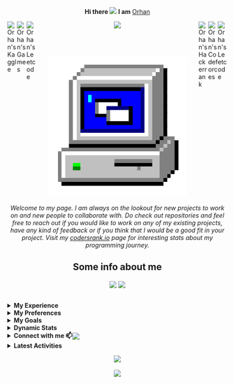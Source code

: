 <p align="center">
 <strong>Hi there </strong><img src="https://raw.githubusercontent.com/iampavangandhi/iampavangandhi/master/gifs/Hi.gif" height="30px"> <strong>I am</strong>  <a href="https://orhanar.github.io">Orhan</a>
</p> 

<a href="https://www.kaggle.com/orhanar"><img align="left" alt="Orhan's Kaggle" width="22px" src="https://cdn.jsdelivr.net/npm/simple-icons@3.1.0/icons/kaggle.svg"/></a>
<a href="https://orhana.itch.io"><img align="left" alt="Orhan's Games" width="22px" src="https://cdn.jsdelivr.net/npm/simple-icons@3.4.1/icons/unity.svg"/></a>
</a>
<a href="https://medium.com/@orhanarifoglu"><img align="left" alt="Orhan's Leetcode" width="22px" src="https://cdn.jsdelivr.net/npm/simple-icons@v3/icons/medium.svg"/></a>
<a href="https://leetcode.com/orhana/"><img align="right" alt="Orhan's Leetcode" width="22px" src="https://cdn.jsdelivr.net/npm/simple-icons@v3/icons/leetcode.svg" /></a>
<a href="https://codeforces.com/profile/orhana"><img align="right" alt="Orhan's Codeforces" width="22px" src="https://cdn.jsdelivr.net/npm/simple-icons@3.4.1/icons/codeforces.svg"/></a>
<a href="https://www.hackerrank.com/orhanarifoglu"><img align="right" alt="Orhan's Hackerrank" width="22px" src="https://cdn.jsdelivr.net/npm/simple-icons@3.1.0/icons/hackerrank.svg"/></a>
<p align="center">
<a href="https://www.linkedin.com/in/orhan-arifoglu-a3b6891aa/"><img src="https://cdn.jsdelivr.net/npm/simple-icons@3.1.0/icons/linkedin.svg" width="22px"/></a>
</p>

</br>
</br>

<div>
<p align="center">
	 <img src="https://github.com/orhanar/orhanar/blob/master/Assets/PC.gif" alt="animated"/>
</p>
</div>

<div>
<p align="center">
<em>Welcome to my page. I am always on the lookout for new projects to work on and new people to collaborate with. Do check out repositories and feel free to reach out if you would like to work on any of my existing projects, have any kind of feedback or if you think that I would be a good fit in your project. Visit my <a href="https://profile.codersrank.io/user/orhanar/">codersrank.io</a> page for interesting stats about my programming journey.</em>
</p>
</div>




<div>
<p align="center">
	<h2 align="center">Some info about me </h2>
</p>
<p align="center">
	<img align="center" src="https://img.shields.io/badge/TDD-Advocate-_.svg"> <img align="center" src="https://img.shields.io/badge/Clean%20Code-Evangelist-_.svg">
</p
</div>
 
</br>

<details>
	<summary>
 		<b>My Experience</b>
	</summary>

<h2>I mainly have experience with below languages</h2>

<code><img height="30" src="https://raw.githubusercontent.com/github/explore/80688e429a7d4ef2fca1e82350fe8e3517d3494d/topics/javascript/javascript.png"></code>
[![C++](https://img.shields.io/badge/c++%20-%2300599C.svg?&style=for-the-badge&logo=c%2B%2B&ogoColor=white&link=https://github.com/orhanar?tab=repositories&q=&type=&language=c++)](https://github.com/orhanar?tab=repositories&q=&type=&language=c++) 
[![Python](https://img.shields.io/badge/python%20-%2314354C.svg?&style=for-the-badge&logo=python&logoColor=white&link=https://github.com/orhanar?tab=repositories&q=&type=&language=python)](https://github.com/orhanar?tab=repositories&q=&type=&language=python)
<code><img height="30" src="https://img.shields.io/badge/-Java 8-06305b?style=flat&logo=java&logoColor=white"></code>
<code><img height="30" src="https://github.com/orhanar/orhanar/blob/master/dev/languages/csharp_dotnet.svg"></code>
[![C](https://img.shields.io/badge/c%20-%2300599C.svg?&style=for-the-badge&logo=c&logoColor=white&link=https://github.com/orhanar?tab=repositories&q=&type=&language=c)](https://github.com/orhanar?tab=repositories&q=&type=&language=c) 

<h2>In web development I have experience with below tools</h2>

<code><img height="30" src="https://github.com/orhanar/orhanar/blob/master/dev/frameworks/reactnative.svg"></code>
<code><img height="30" src="https://github.com/orhanar/orhanar/blob/master/dev/new/bootstrap.svg"></code>
<code><img height="30" src="https://github.com/orhanar/orhanar/blob/master/dev/new/jquery.svg"></code>
<code><img height="30" src="https://github.com/orhanar/orhanar/blob/master/dev/new/flutter.svg"></code>
<code><img height="30" src="https://img.shields.io/badge/-django-black?style=flat&logo=django"></code>
<code><img height="30" src="https://raw.githubusercontent.com/github/explore/80688e429a7d4ef2fca1e82350fe8e3517d3494d/topics/html/html.png" alt="html"></code>
<code><img height="30" src="https://raw.githubusercontent.com/github/explore/80688e429a7d4ef2fca1e82350fe8e3517d3494d/topics/css/css.png" alt="css"></code>
<code><img height="30" src="https://raw.githubusercontent.com/github/explore/80688e429a7d4ef2fca1e82350fe8e3517d3494d/topics/mysql/mysql.png"></code>
<code><img height="30" src="https://img.shields.io/badge/-React-black?style=flat&logo=react&link=https://github.com/hritik5102"></code>
<code><img height="30" src="https://github.com/orhanar/orhanar/blob/master/dev/new/nodejs_larger.svg"></code>
<code><img height="30" src="https://img.shields.io/badge/flask%20-%23000.svg?&style=for-the-badge&logo=flask&logoColor=white"/></code>
<code><img height="30" src="https://raw.githubusercontent.com/github/explore/80688e429a7d4ef2fca1e82350fe8e3517d3494d/topics/firebase/firebase.png"></code>
<code><img height="30" src="https://raw.githubusercontent.com/github/explore/80688e429a7d4ef2fca1e82350fe8e3517d3494d/topics/sql/sql.png" alt="sql"></code>
<code><img height="30" src="https://img.shields.io/badge/-MySQL-black?style=flat"></code>
<code><img height="30" src="https://raw.githubusercontent.com/github/explore/80688e429a7d4ef2fca1e82350fe8e3517d3494d/topics/postgresql/postgresql.png"></code>

<h2>Generally some technologies I have had experience within the past</h2>

<code><img height="30" src="https://img.shields.io/badge/markdown-%23000000.svg?&style=for-the-badge&logo=markdown&logoColor=white"/></code>
<code><img height="30" src="https://img.shields.io/badge/git%20-%23F05033.svg?&style=for-the-badge&logo=git&logoColor=white"/></code>
<code><img height="30" src="https://github.com/orhanar/orhanar/blob/master/dev/new/vmware.svg"></code>
<code><img height="30" src="https://raw.githubusercontent.com/github/explore/80688e429a7d4ef2fca1e82350fe8e3517d3494d/topics/terminal/terminal.png"></code>
<code><img height="30" src="https://www.vectorlogo.zone/logos/linux/linux-ar21.svg"></code>
![Jira](https://img.shields.io/badge/-Jira-000000?style=flat&logo=jira-software&logoColor=white&logoColor=0052CC)

<h2>Hosting services I used before</h2>

<code><img height="30" src="https://img.shields.io/badge/AWS%20-%23FF9900.svg?&style=for-the-badge&logo=amazon-aws&logoColor=white"></code>
<code><img height="30" src="https://img.shields.io/badge/heroku%20-%23430098.svg?&style=for-the-badge&logo=heroku&logoColor=white"></code>
<code><img height="30" src="https://github.com/orhanar/orhanar/blob/master/dev/new/digitalocean.svg"></code>
<code><img height="30" src="https://github.com/orhanar/orhanar/blob/master/dev/new/azure.svg"></code>
<code><img height="30" src="https://github.com/orhanar/orhanar/blob/master/dev/new/google_cloud_platform.svg"></code>

<h2>CI/CD Tools I used before</h2>

<code><img height="30" src="https://raw.githubusercontent.com/github/explore/80688e429a7d4ef2fca1e82350fe8e3517d3494d/topics/docker/docker.png"></code>
<code><img height="30" src="https://github.com/orhanar/orhanar/blob/master/dev/new/kubernetes.svg"></code>
[![Docker](https://img.shields.io/badge/-Docker-black?style=flat-square&logo=docker&link=https://github.com/LuizCarlosAbbott/)](https://github.com/LuizCarlosAbbott/)
![Azure](https://img.shields.io/badge/-AzureDevops-0175C2)
![Travis](https://img.shields.io/badge/-Travis-red)

<h2>Design Tools I used before</h2>

![Adobe XD](http://img.shields.io/badge/-Abode%20XD-fe61f6?style=flat-square&logo=adobe-XD&logoColor=ffffff)

</details>

<details>
	<summary>
		 <b>My Preferences</b>
	</summary>

<h2> 🌱 Areas I like to work on </h2>

![Leetcode](https://img.shields.io/badge/-LeetCode-02569B)
![Problem Solving](https://img.shields.io/badge/-Problem%20Solving-ffa804)
![Database Management](https://img.shields.io/badge/-Database%20Management-4d008f)
![Machine Learning](https://img.shields.io/badge/-Machine%20Learning-102230)
[![SpringBoot](https://img.shields.io/badge/-Springboot-black?style=flat&logo=spring&link=https://github.com/hritik5102)](https://github.com/hritik5102) 
<img src="https://github.com/orhanar/orhanar/blob/master/Assets/ai.svg" alt="ai" style="vertical-align:top; margin:4px">
<img src="https://github.com/orhanar/orhanar/blob/master/Assets/datascience.svg" alt="datascience" style="vertical-align:top; margin:4px">
<code><img height="30" src="https://github.com/orhanar/orhanar/blob/master/dev/new/desktop.svg"></code>
<code><img height="30" src="https://github.com/orhanar/orhanar/blob/master/dev/new/mobile.svg"></code>
<code><img height="30" src="https://github.com/orhanar/orhanar/blob/master/dev/new/security.svg"></code>
<code><img height="30" src="https://github.com/orhanar/orhanar/blob/master/dev/new/tools.svg"></code>
<code><img height="30" src="https://github.com/orhanar/orhanar/blob/master/dev/new/web.svg"></code>
<code><img height="30" src="https://github.com/orhanar/orhanar/blob/master/dev/new/gamedev.svg"></code>
<code><img height="30" src="https://github.com/orhanar/orhanar/blob/master/dev/new/datascience.svg"></code>
<code><img height="30" src="https://github.com/orhanar/orhanar/blob/master/dev/new/cloud.svg"></code>

<h2>Database preferences</h2>

![MySQL](https://img.shields.io/badge/-MySQL-black?style=flat-square&logo=mysql)
![MongoDB](https://img.shields.io/badge/-MongoDB-black?style=flat-square&logo=mongodb)
![PostgreSQL](https://img.shields.io/badge/-PostgreSQL-336791?style=flat-square&logo=postgresql)
![Oracle Database](http://img.shields.io/badge/-Oracle-DD0031?style=flat-square&logo=oracle)
![MS SQL Server](http://img.shields.io/badge/-MS%20SQL%20Server-CC2927?style=flat-square&logo=microsoft-sql-server&logoColor=ffffff)

<h2>Deployment preferences</h2>

![GitHub](https://img.shields.io/badge/-GitHub-181717?style=flat-square&logo=github)
![Heroku](https://img.shields.io/badge/-Heroku-430098?style=flat-square&logo=heroku)
![Google Cloud](https://img.shields.io/badge/Google%20Cloud-black?style=flat-square&logo=google-cloud&link=https://github.com/LuizCarlosAbbott/)
![Github Actions](http://img.shields.io/badge/-Github%20Actions-2088FF?style=flat-square&logo=github-actions&logoColor=ffffff)
[![Amazon AWS](https://img.shields.io/badge/Amazon%20AWS-232F3E?style=flat-square&logo=amazon-aws&link=https://github.com/LuizCarlosAbbott/)](https://github.com/LuizCarlosAbbott/)

<h2>My preferred go to Tech Stack</h2>

![Spring](http://img.shields.io/badge/-Spring-6DB33F?style=flat-square&logo=spring&logoColor=ffffff)
![Android](http://img.shields.io/badge/-Android-3DDC84?style=flat-square&logo=android&logoColor=ffffff)
![Maven](http://img.shields.io/badge/-Maven-1565c0?style=flat-square&logo=apache-maven)
![HTML5](https://img.shields.io/badge/-HTML5-%23E44D27?style=flat-square&logo=html5&logoColor=ffffff)
![CSS3](https://img.shields.io/badge/-CSS3-%231572B6?style=flat-square&logo=css3)
![JavaScript](https://img.shields.io/badge/-JavaScript-%23F7DF1C?style=flat-square&logo=javascript&logoColor=000000&labelColor=%23F7DF1C&color=%23FFCE5A)

</details>

<details>
	<summary>
  		<b>My Goals</b>
	</summary>

<h2> To learn and get good at below ✨ tech stacks </h2>

<table>
<tbody>
	
<td align="center" width="20%">
<span><b><center>Ansible</center></b></span> 
<img height=64px src="https://encrypted-tbn0.gstatic.com/images?q=tbn%3AANd9GcSEbbMBYx3DSbnzVxofkkvdV83FRA-lma9Y_Q&usqp=CAU"> 
</td>

<td align="center" width="20%">
<span><b><center>AWS</center></b></span> 
<img height=64px src="https://encrypted-tbn0.gstatic.com/images?q=tbn%3AANd9GcQV9AyEyvrlIJLOfbxFLfOr03Qy5gRL0txWMQ&usqp=CAU"> 
</td>

<td align="center" width="20%">
<span><b><center>Docker</center></b></span> 
<img height=64px src="https://encrypted-tbn0.gstatic.com/images?q=tbn%3AANd9GcTApU_6Eg4oWx3NMhLifHmNEkxjeMxfd3oGUA&usqp=CAU"> 
</td>

<td align="center" width="20%">
<span><b><center>Flask</center></b></span> 
<img height=64px src="https://www.pngitem.com/pimgs/m/159-1595977_flask-python-logo-hd-png-download.png"> 
</td>

<td align="center" width="20%">
<span><b><center>Git</center></b></span> 
<img height=64px src="https://git-scm.com/images/logos/downloads/Git-Logo-2Color.png"> 
</td>

<td align="center" width="20%">
<span><b><center>Jenkins</center></b></span> 
<img height=64px src="https://www.devteam.space/wp-content/uploads/2018/03/jenkins.jpg"> 
</td>
		
<td align="center" width="20%">
<span><b><center>Kubernetes</center></b></span> 
<img height=64px src="https://d15shllkswkct0.cloudfront.net/wp-content/blogs.dir/1/files/2019/05/Kubernetes_New.png"> 
</td>

<td align="center" width="20%">
<span><b><center>Linux System Administration</center></b></span> 
<img height=64px src="https://upload.wikimedia.org/wikipedia/commons/a/af/Tux.png"> 
</td>

<td align="center" width="20%">
<span><b><center>Python</center></b></span> 
<img height=64px src="https://www.python.org/static/community_logos/python-logo.png"> 
</td>

<td align="center" width="20%">
<span><b><center>MongoDB</center></b></span> 
<img height=64px src="https://www.logolynx.com/images/logolynx/d5/d50b83324fb4fbab14cdfaf47409115b.jpeg"> 
</td>

<td align="center" width="20%">
<span><b><center>SQL</center></b></span> 
<img height=64px src="https://i0.wp.com/www.complexsql.com/wp-content/uploads/2017/01/sql-logo.jpg?ssl=1"> 
</td>
	
</tbody>
</table>

<table>
<tbody>

<tr valign="top">
	
<td width="20%" align="center">
<span>𝗛𝗧𝗠𝗟𝟱</span><br><br><br>
<img height="64px" src="https://cdn.svgporn.com/logos/html-5.svg">
</td>
		
<td width="20%" align="center">
<span>𝗖𝗦𝗦𝟯</span><br><br><br>
<img height="64px" src="https://cdn.svgporn.com/logos/css-3.svg">
</td>
		
<td width="20%" align="center">
<span>𝗝𝗮𝘃𝗮𝗦𝗰𝗿𝗶𝗽𝘁</span><br><br><br>
<img height="64px" src="https://cdn.svgporn.com/logos/javascript.svg">
</td>
	
<td width="20%" align="center">
<span>𝗩𝘂𝗲</span><br><br><br>
<img height="64px" src="https://cdn.svgporn.com/logos/vue.svg">
</td>
	
</tr>
	
<tr valign="top">
	
<td width="20%" align="center">
<span>𝗪𝗲𝗯𝗽𝗮𝗰𝗸</span><br><br><br>
<img height="64px" src="https://cdn.svgporn.com/logos/webpack.svg">
</td>
	
<td width="20%" align="center">
<span>𝗘𝘀𝗹𝗶𝗻𝘁</span><br><br><br>
<img height="64px" src="https://cdn.svgporn.com/logos/eslint.svg">
</td>
	
<td width="20%" align="center">
<span>𝗚𝗶𝘁</span><br><br><br>
<img height="64px" src="https://cdn.svgporn.com/logos/git-icon.svg">
</td>
	
<td width="20%" align="center">
<span>𝗩𝗦 𝗖𝗼𝗱𝗲</span><br><br><br>
<img height="64px" src="https://cdn.svgporn.com/logos/visual-studio-code.svg">
</td>
	
</tr>
	
<tr valign="top">
	
<td width="20%" align="center">
<span>𝗟𝗲𝘀𝘀</span><br><br><br>
<img height="64px" src="https://cdn.svgporn.com/logos/less.svg">
</td>
	
<td width="20%" align="center">
<span>𝗦𝗮𝘀𝘀/𝗦𝗖𝗦𝗦</span><br><br><br>
<img height="64px" src="https://cdn.svgporn.com/logos/sass.svg">
</td>
	
<td width="20%" align="center">
<span>𝗧𝗮𝗶𝗹𝘄𝗶𝗻𝗱𝗖𝘀𝘀</span><br><br><br>
<img height="64px" src="https://cdn.svgporn.com/logos/tailwindcss-icon.svg">
</td>
	
<td width="20%" align="center">
<span>𝗡𝗲𝘁𝗹𝗶𝗳𝘆</span><br><br><br>
<img height="64px" src="https://cdn.svgporn.com/logos/netlify.svg">
</td>
	
</tr>
	
</tbody>
</table>

<table>
<tbody>
	
<tr valign="top">
	
<td width="20%" align="center">
<span>Python</span><br><br><br>
<img height="64px" src="https://www.vectorlogo.zone/logos/python/python-ar21.svg">
</td>
	
<td width="20%" align="center">
<span>Tensorflow</span><br><br><br>
<img height="64px" src="https://www.vectorlogo.zone/logos/tensorflow/tensorflow-ar21.svg">
</td>
	
<td width="20%" align="center">
<span>Pytorch</span><br><br><br>
<img height="64px" src="https://www.vectorlogo.zone/logos/pytorch/pytorch-ar21.svg">
</td> 
	
<td width="20%" align="center">
<span>Jupyter</span><br><br><br>
<img height="64px" src="https://www.vectorlogo.zone/logos/jupyter/jupyter-ar21.svg">
</td> 
	
<td width="20%" align="center">
<span>Google Analytics</span><br><br><br>
<img height="64px" src="https://www.vectorlogo.zone/logos/google_analytics/google_analytics-ar21.svg">
</td> 
	
<td width="20%" align="center">
<span>Git</span><br><br><br>
<img height="64px" src="https://www.vectorlogo.zone/logos/git-scm/git-scm-ar21.svg">
</td> 
	
<td width="20%" align="center">
<span>MySql</span><br><br><br>
<img height="64px" src="https://www.vectorlogo.zone/logos/mysql/mysql-ar21.svg">
</td> 
	
<td width="20%" align="center">
<span>Sqlite</span><br><br><br>
<img height="64px" src="https://www.vectorlogo.zone/logos/sqlite/sqlite-ar21.svg">
</td> 
	
<td width="20%" align="center">
<span>Json</span><br><br><br>
<img height="64px" src="https://www.vectorlogo.zone/logos/json/json-ar21.svg">
</td> 

</tr>
	
</tbody>
</table>

<h2> Programming Language Goals 🌐 </h2>

- To get better at 

| [<img src="https://raw.githubusercontent.com/github/explore/80688e429a7d4ef2fca1e82350fe8e3517d3494d/topics/cpp/cpp.png" alt="cpp logo" width="30">](https://isocpp.org/)  | [<img src="https://raw.githubusercontent.com/github/explore/80688e429a7d4ef2fca1e82350fe8e3517d3494d/topics/c/c.png" alt="c logo" width="30">](http://www.open-std.org/jtc1/sc22/wg14/) | [<img src="https://raw.githubusercontent.com/github/explore/80688e429a7d4ef2fca1e82350fe8e3517d3494d/topics/python/python.png" alt="python logo" width="30">](https://www.python.org/) |  [<img src="https://raw.githubusercontent.com/github/explore/80688e429a7d4ef2fca1e82350fe8e3517d3494d/topics/javascript/javascript.png" alt="js logo" width="30">](https://developer.mozilla.org/en-US/docs/Web/JavaScript)  | <img src="https://www.vectorlogo.zone/logos/java/java-ar21.svg" alt="bash logo" width="30"> |
|---|---|---|---|---|

- To learn from scratch

| [<img src="https://www.vectorlogo.zone/logos/kotlinlang/kotlinlang-ar21.svg" alt="js logo" width="30">](https://developer.mozilla.org/en-US/docs/Web/JavaScript)
|---|

<h2> Tool Goals 🛠️ </h2>
	
- To get better at

| [<img src="https://raw.githubusercontent.com/Delta456/Delta456/master/img/actions.png" alt="cpp logo" width="30">](https://isocpp.org/)  | [<img src="https://raw.githubusercontent.com/Delta456/Delta456/master/img/git.png" alt="c logo" width="30">](http://www.open-std.org/jtc1/sc22/wg14/) | [<img src="https://raw.githubusercontent.com/Delta456/Delta456/master/img/vscode.png" alt="python logo" width="30">](https://www.python.org/) |  [<img src="https://raw.githubusercontent.com/Delta456/Delta456/master/img/travis_ci.png" alt="c logo" width="30">](http://www.open-std.org/jtc1/sc22/wg14/) | [<img src="https://raw.githubusercontent.com/github/explore/80688e429a7d4ef2fca1e82350fe8e3517d3494d/topics/docker/docker.png" alt="js logo" width="30">](https://developer.mozilla.org/en-US/docs/Web/JavaScript)  | [<img src="https://www.vectorlogo.zone/logos/gradle/gradle-ar21.svg" alt="cpp logo" width="30">](https://isocpp.org/) | [<img src="https://www.vectorlogo.zone/logos/android/android-ar21.svg" alt="cpp logo" width="30">](https://isocpp.org/) | [<img src="https://www.vectorlogo.zone/logos/json/json-ar21.svg" alt="cpp logo" width="30">](https://isocpp.org/) | [<img src="https://www.vectorlogo.zone/logos/mysql/mysql-ar21.svg" alt="cpp logo" width="30">](https://isocpp.org/) | [<img src="https://www.vectorlogo.zone/logos/sqlite/sqlite-ar21.svg" alt="cpp logo" width="30">](https://isocpp.org/) | [<img src="https://www.vectorlogo.zone/logos/firebase/firebase-ar21.svg" alt="cpp logo" width="30">](https://isocpp.org/) | [<img src="https://www.vectorlogo.zone/logos/json/json-ar21.svg" alt="cpp logo" width="30">](https://isocpp.org/) | [<img src="https://raw.githubusercontent.com/github/explore/80688e429a7d4ef2fca1e82350fe8e3517d3494d/topics/kubernetes/kubernetes.png" alt="cpp logo" width="30">](https://isocpp.org/) | [<img src="https://raw.githubusercontent.com/Delta456/Delta456/master/img/aws.png" alt="cpp logo" width="30">](https://isocpp.org/) | [<img src="https://raw.githubusercontent.com/Delta456/Delta456/master/img/jupyter_notebook.png" alt="cpp logo" width="30">](https://isocpp.org/)  | Windows Terminal | WSL | 
|---|---|---|---|---|---|---|---|---|---|---|---|---|---|---|---|---|

- To learn from scratch
 
 | [<img src="https://www.vectorlogo.zone/logos/circleci/circleci-ar21.svg" alt="c logo" width="30">](http://www.open-std.org/jtc1/sc22/wg14/) | [<img src="https://raw.githubusercontent.com/Delta456/Delta456/master/img/codecov.png" alt="python logo" width="30">](https://www.python.org/) | [<img src="https://img.shields.io/badge/-Redis-black?style=flat&logo=redis&link=https://github.com/hritik5102)" alt="python logo" width="30">](https://www.python.org/) | [<img src="https://github.com/orhanar/orhanar/blob/master/dev/new/qt.svg" alt="js logo" width="30">](https://developer.mozilla.org/en-US/docs/Web/JavaScript)  | [<img src="https://raw.githubusercontent.com/github/explore/80688e429a7d4ef2fca1e82350fe8e3517d3494d/topics/graphql/graphql.png" alt="cpp logo" width="30">](https://isocpp.org/) | [<img src="https://raw.githubusercontent.com/orhanar/orhanar/master/Assets/hadoop.svg" alt="cpp logo" width="30">](https://isocpp.org/) | [<img src="https://raw.githubusercontent.com/orhanar/orhanar/master/Assets/apache_spark.svg" alt="cpp logo" width="30">](https://isocpp.org/) | [<img src="https://raw.githubusercontent.com/orhanar/orhanar/master/Assets/scala.svg" alt="cpp logo" width="30">](https://isocpp.org/) | [<img src="https://raw.githubusercontent.com/orhanar/orhanar/master/Assets/kafka.svg" alt="cpp logo" width="30">](https://isocpp.org/) | [<img src="https://raw.githubusercontent.com/github/explore/80688e429a7d4ef2fca1e82350fe8e3517d3494d/topics/graphql/graphql.png" alt="cpp logo" width="30">](https://isocpp.org/) | [<img src="https://raw.githubusercontent.com/orhanar/orhanar/master/Assets/bamboo.svg" alt="cpp logo" width="30">](https://isocpp.org/) | [<img src="https://img.shields.io/badge/-Sass-%23CC6699?style=flat-square&logo=sass&logoColor=ffffff" alt="cpp logo" width="30">](https://isocpp.org/) | [<img src="https://img.shields.io/badge/-Clojure-000000?style=flat&logo=clojure" alt="cpp logo" width="30">](https://isocpp.org/) |  [<img src="https://img.shields.io/badge/-Nestjs-black?style=flat-square&logo=NestJS&link=https://github.com/LuizCarlosAbbott/" alt="cpp logo" width="30">](https://isocpp.org/) |  [<img src="https://img.shields.io/badge/-RabbitMQ-black?style=flat-square&logo=rabbitmq&link=https://github.com/LuizCarlosAbbott/" alt="cpp logo" width="30">](https://isocpp.org/) | 
|---|---|---|---|---|---|---|---|---|---|---|---|---|---|---|
	 
<div align="center">
	
### Languages and Tools :computer:

<h2>🌱 Looking forward to learn:</h2>

</br>

[![Redis](https://img.shields.io/badge/-Redis-black?style=flat-square&logo=Redis&link=https://github.com/LuizCarlosAbbott/)](https://github.com/LuizCarlosAbbott/)
[![GraphQL](https://img.shields.io/badge/-GraphQL-E10098?style=flat-square&logo=graphql&link=https://github.com/LuizCarlosAbbott/)](https://github.com/LuizCarlosAbbott/)
[![Apollo GraphQL](https://img.shields.io/badge/-Apollo%20GraphQL-311C87?style=flat-square&logo=apollo-graphql&link=https://github.com/LuizCarlosAbbott/)](https://github.com/LuizCarlosAbbott/)
<img src="https://github.com/orhanar/orhanar/blob/master/dev/new/r.svg" alt="csharp_dotnet" style="vertical-align:top; margin:6px 4px">
<code><img height="30" src="https://www.vectorlogo.zone/logos/terraformio/terraformio-ar21.svg"></code>
<img alt="Webpack" src="https://img.shields.io/badge/-Webpack-8DD6F9?style=flat-square&logo=webpack&logoColor=white" /> 
<img alt="github actions" src="https://img.shields.io/badge/-Github_Actions-2088FF?style=flat-square&logo=github-actions&logoColor=white" />
<img alt="Insomnia" src="https://img.shields.io/badge/-Insomnia-5849BE?style=flat-square&logo=insomnia&logoColor=white" />
<img alt="redux" src="https://img.shields.io/badge/-Redux-764ABC?style=flat-square&logo=redux&logoColor=white" />
<img alt="GraphQL" src="https://img.shields.io/badge/-GraphQL-E10098?style=flat-square&logo=graphql&logoColor=white" />
<img alt="Sass" src="https://img.shields.io/badge/-Sass-CC6699?style=flat-square&logo=sass&logoColor=white" />
<img alt="Styled Components" src="https://img.shields.io/badge/-Styled_Components-db7092?style=flat-square&logo=styled-components&logoColor=white" />
<img alt="NestJs" src="https://img.shields.io/badge/-NestJs-ea2845?style=flat-square&logo=nestjs&logoColor=white" />
<img alt="npm" src="https://img.shields.io/badge/-NPM-CB3837?style=flat-square&logo=npm&logoColor=white" />
<img alt="Rollup" src="https://img.shields.io/badge/-Rollup-EC4A3F?style=flat-square&logo=rollup.js&logoColor=white" />
<img alt="d3js" src="https://img.shields.io/badge/-D3.js-F9A03C?style=flat-square&logo=d3.js&logoColor=white" />
<img alt="Prettier" src="https://img.shields.io/badge/-Prettier-F7B93E?style=flat-square&logo=prettier&logoColor=white" />
<a href="" target="_blank"><img alt="MATLAB" src="https://img.shields.io/badge/-MATALB-0076A8?style=flat-square&logo=Mathworks&logoColor=white"></a>
<code><img height="40" src="https://github.com/orhanar/orhanar/blob/master/dev/new/qt.svg"></code>
<code><img height="40" src="https://raw.githubusercontent.com/github/explore/80688e429a7d4ef2fca1e82350fe8e3517d3494d/topics/graphql/graphql.png"></code>
<code><img height="40" src="https://raw.githubusercontent.com/orhanar/orhanar/master/Assets/hadoop.svg"></code>
<code><img height="40" src="https://raw.githubusercontent.com/orhanar/orhanar/master/Assets/apache_spark.svg"></code>
<code><img height="40" src="https://raw.githubusercontent.com/orhanar/orhanar/master/Assets/scala.svg"></code>
<code><img height="40" src="https://raw.githubusercontent.com/orhanar/orhanar/master/Assets/kafka.svg"></code> 
<code><img height="40" src="https://raw.githubusercontent.com/orhanar/orhanar/master/Assets/bamboo.svg"></code>
<code><img height="40" src="https://img.shields.io/badge/-Nestjs-black"></code>
<code><img height="40" src="https://img.shields.io/badge/-RabbitMQ-black"></code>
<code><img height="40" src="https://img.shields.io/badge/-ElasticSearch-005571"></code>
<code><img height="30" src="https://pytorch.org/assets/images/pytorch-logo.png"></code>
<code><img height="30" src="https://raw.githubusercontent.com/github/explore/80688e429a7d4ef2fca1e82350fe8e3517d3494d/topics/tensorflow/tensorflow.png"></code>
<code><img height="30" src="https://img.shields.io/badge/-R-black?style=flat&logo=r&logoColor=5b8cc4"></code>

<h2> 👨 I like to get better at </h2>

</br>

![jQuery](https://img.shields.io/badge/-jQuery-222222?style=flat&logo=jQuery&logoColor=0769AD)
![TCP/IP](https://img.shields.io/badge/-TCP/IP-222222?style=flat&logo=cisco&logoColor=white)
<img src="/dev/new/react.svg" alt="csharp_dotnet" style="vertical-align:top; margin:6px 4px">
<img src="https://github.com/orhanar/orhanar/blob/master/Assets/npm.svg" alt="npm" style="vertical-align:top; margin:4px">
<img src="https://github.com/orhanar/orhanar/blob/master/dev/new/nuget.svg" alt="csharp_dotnet" style="vertical-align:top; margin:6px 4px">
<code><img height="40" src="https://raw.githubusercontent.com/github/explore/80688e429a7d4ef2fca1e82350fe8e3517d3494d/topics/django/django.png"></code>
<code><img height="40" src="https://raw.githubusercontent.com/github/explore/80688e429a7d4ef2fca1e82350fe8e3517d3494d/topics/maven/maven.png"></code>
<code><img height="40" src="https://raw.githubusercontent.com/github/explore/80688e429a7d4ef2fca1e82350fe8e3517d3494d/topics/scikit-learn/scikit-learn.png"></code>
<code><img height="30" src="https://github.com/orhanar/orhanar/blob/master/dev/new/unity.svg"></code>

## 𝗠𝘆 𝗧𝗲𝗰𝗸 𝗦𝘁𝗮𝗰𝗸

</br>

<img src="https://img.shields.io/badge/-Python%203-black?style=flat&logo=python&logoColor=white">
<img src="https://raw.githubusercontent.com/orhanar/orhanar/master/Assets/git.svg" width="70" height="40">
<img src="/dev/new/nodejs.svg" alt="csharp_dotnet" style="vertical-align:top; margin:6px 4px">
<img src="https://img.shields.io/badge/Java-orange?style=flat&logo=java&logoColor=white">

</details>

<details>
<summary>
<b> Dynamic Stats</b>
</summary>
	
</br>

<!--START_SECTION:waka-->
![Code Time](http://img.shields.io/badge/Code%20Time-25%20hrs%2052%20mins-blue)

![Profile Views](http://img.shields.io/badge/Profile%20Views-0-blue)

**🐱 My GitHub Data** 

> 📦 144.5 kB Used in GitHub's Storage 
 > 
> 🏆 3 Contributions in the Year 2024
 > 
> 🚫 Not Opted to Hire
 > 
> 📜 10 Public Repositories 
 > 
> 🔑 7 Private Repositories 
 > 
**I'm a Night 🦉** 

```text
🌞 Morning                80 commits          ███░░░░░░░░░░░░░░░░░░░░░░   10.15 % 
🌆 Daytime                302 commits         ██████████░░░░░░░░░░░░░░░   38.32 % 
🌃 Evening                378 commits         ████████████░░░░░░░░░░░░░   47.97 % 
🌙 Night                  28 commits          █░░░░░░░░░░░░░░░░░░░░░░░░   03.55 % 
```
📅 **I'm Most Productive on Sunday** 

```text
Monday                   54 commits          ██░░░░░░░░░░░░░░░░░░░░░░░   06.85 % 
Tuesday                  68 commits          ██░░░░░░░░░░░░░░░░░░░░░░░   08.63 % 
Wednesday                40 commits          █░░░░░░░░░░░░░░░░░░░░░░░░   05.08 % 
Thursday                 15 commits          ░░░░░░░░░░░░░░░░░░░░░░░░░   01.90 % 
Friday                   63 commits          ██░░░░░░░░░░░░░░░░░░░░░░░   07.99 % 
Saturday                 58 commits          ██░░░░░░░░░░░░░░░░░░░░░░░   07.36 % 
Sunday                   490 commits         ████████████████░░░░░░░░░   62.18 % 
```


📊 **This Week I Spent My Time On** 

```text
🕑︎ Time Zone: Europe/London

💬 Programming Languages: 
HTML                     4 hrs 11 mins       ██████████████░░░░░░░░░░░   55.99 % 
CSS                      3 hrs 15 mins       ███████████░░░░░░░░░░░░░░   43.47 % 
Other                    2 mins              ░░░░░░░░░░░░░░░░░░░░░░░░░   00.55 % 

🔥 Editors: 
VS Code                  7 hrs 29 mins       █████████████████████████   100.00 % 

🐱‍💻 Projects: 
aaaaaa                   3 hrs 51 mins       █████████████░░░░░░░░░░░░   51.50 % 
css html                 3 hrs 24 mins       ███████████░░░░░░░░░░░░░░   45.35 % 
yyy                      14 mins             █░░░░░░░░░░░░░░░░░░░░░░░░   03.15 % 

💻 Operating System: 
Mac                      7 hrs 29 mins       █████████████████████████   100.00 % 
```

**I Mostly Code in JavaScript** 

```text
JavaScript               3 repos             █████░░░░░░░░░░░░░░░░░░░░   20.00 % 
C#                       3 repos             █████░░░░░░░░░░░░░░░░░░░░   20.00 % 
Python                   3 repos             █████░░░░░░░░░░░░░░░░░░░░   20.00 % 
HTML                     2 repos             ███░░░░░░░░░░░░░░░░░░░░░░   13.33 % 
Jupyter Notebook         1 repo              ██░░░░░░░░░░░░░░░░░░░░░░░   06.67 % 
```



**Timeline**

![Lines of Code chart](https://raw.githubusercontent.com/orhanar/orhanar/master/assets/bar_graph.png)


 Last Updated on 23/06/2024 05:13:34 UTC
<!--END_SECTION:waka-->

Here's a graph for people who like graphs: 

![Activity Graph](https://github-readme-activity-graph.vercel.app/graph?username=orhanar&theme=github)

![My Code::Stats history graph](https://codestats-readme.wegfan.cn/history-graph/orhanar?grid_color=e8e8e8&text_color=666666&zeroline_color=ababab&language_colors=["red","green","blue"])

## Stargazers over time

[![Stargazers over time](https://starchart.cc/orhanar/orhanar.svg)](https://starchart.cc/orhanar/orhanar)


![Orhan's github stats](https://github-readme-stats-sigma-five.vercel.app/api?username=orhanar&show_icons=true&title_color=fff&icon_color=79ff97&text_color=9f9f9f&bg_color=151515)
![Orhan's github Activity](https://github-readme-streak-stats.herokuapp.com?user=orhanar&theme=dark&hide_border=true&width=400")
[![Top Langs](https://github-readme-stats-sigma-five.vercel.app/api/top-langs/?username=orhanar&layout=compact&show_icons=true&title_color=fff&icon_color=79ff97&text_color=9f9f9f&bg_color=151515)](https://github.com/anuraghazra/github-readme-stats)
![Orhan's WakaTime Activity](https://github-readme-stats.vercel.app/api/wakatime?username=@orhanar&v=2&bg_color=00000000&text_color=black&title_color=blue&hide_border=true&disable_animations=true)

<table>
  <thead align="center">
    <tr border: none;>
      <td><b>🎁 Projects</b></td>
      <td><b>🌟 Stars</b></td>
      <td><b>🍴 Forks</b></td>
      <td><b>🐛 Issues</b></td>
      <td><b>🔔 Pull Requests</b></td>
      <td><b>👨‍💻 Language</b></td>
    </tr>
  </thead>
	
<tbody>
	
<tr>
<td><a href="https://github.com/orhanar/Hermit-Crab"><b>👨🏻‍💻 Hermit Crab</b></a></td>
<td><img alt="Stars" src="https://img.shields.io/github/stars/orhanar/Hermit-Crab?style=flat-square&labelColor=343b41"/></td>
<td><img alt="Forks" src="https://img.shields.io/github/forks/orhanar/Hermit-Crab?style=flat-square&labelColor=343b41"/></td>
<td><img alt="Issues" src="https://img.shields.io/github/issues/orhanar/Hermit-Crab?style=flat-square"/></td>
<td><img alt="Pull Requests" src="https://img.shields.io/github/issues-pr/orhanar/Hermit-Crab?style=flat-square"/></td>
<td><img alt="Language" src="https://img.shields.io/github/languages/top/orhanar/Hermit-Crab?style=flat-square"/></td> 
</tr>
	  
<tr>
<td><a href="https://github.com/orhanar/tic-tac-toe"><b>🚀 Tic Tac Toe</b></a></td>
<td><img alt="Stars" src="https://img.shields.io/github/stars/orhanar/tic-tac-toe?style=flat-square&labelColor=343b41"/></td>
<td><img alt="Forks" src="https://img.shields.io/github/forks/orhanar/tic-tac-toe?style=flat-square&labelColor=343b41"/></td>
<td><img alt="Issues" src="https://img.shields.io/github/issues/orhanar/tic-tac-toe?style=flat-square"/></td>
<td><img alt="Pull Requests" src="https://img.shields.io/github/issues-pr/orhanar/tic-tac-toe?style=flat-square"/></td>
<td><img alt="Language" src="https://img.shields.io/github/languages/top/orhanar/tic-tac-toe?style=flat-square"/></td>
</tr>
	
<tr>
<td><a href="https://github.com/orhanar/World-Cities"><b>💸 World Cities</b></a></td>
<td><img alt="Stars" src="https://img.shields.io/github/stars/orhanar/World-Cities?style=flat-square&labelColor=343b41"/></td>
<td><img alt="Forks" src="https://img.shields.io/github/forks/orhanar/World-Cities?style=flat-square&labelColor=343b41"/></td>
<td><img alt="Issues" src="https://img.shields.io/github/issues/orhanar/World-Cities?style=flat-square"/></td>
<td><img alt="Pull Requests" src="https://img.shields.io/github/issues-pr/orhanar/World-Cities?style=flat-square"/></td>
<td><img alt="Language" src="https://img.shields.io/github/languages/top/orhanar/World-Cities?style=flat-square"/></td>
</tr>
	
</tbody>
</table>

Joined Github **8** years ago.

Since then I pushed **315** commits, opened **26** issues, submitted **24** pull requests, received **12** stars across **12** personal projects and contributed to **1** public repositories.

Most used languages across my projects:

![Jupyter Notebook](https://img.shields.io/static/v1?style=flat-square&label=%E2%A0%80&color=555&labelColor=%23DA5B0B&message=Jupyter%20Notebook%EF%B8%B189.7%25)
![Python](https://img.shields.io/static/v1?style=flat-square&label=%E2%A0%80&color=555&labelColor=%233572A5&message=Python%EF%B8%B16.9%25)
![Java](https://img.shields.io/static/v1?style=flat-square&label=%E2%A0%80&color=555&labelColor=%23b07219&message=Java%EF%B8%B11.8%25)
![PHP](https://img.shields.io/static/v1?style=flat-square&label=%E2%A0%80&color=555&labelColor=%234F5D95&message=PHP%EF%B8%B10.5%25)
![HTML](https://img.shields.io/static/v1?style=flat-square&label=%E2%A0%80&color=555&labelColor=%23e34c26&message=HTML%EF%B8%B10.2%25)
![Tcl](https://img.shields.io/static/v1?style=flat-square&label=%E2%A0%80&color=555&labelColor=%23e4cc98&message=Tcl%EF%B8%B10.2%25)
![Other](https://img.shields.io/static/v1?style=flat-square&label=%E2%A0%80&color=555&labelColor=%23ededed&message=Other%EF%B8%B10.3%25)

</details>

<details>
<summary>
	<b> Connect with me 📫<img align="center" src="https://github.com/rajput2107/rajput2107/blob/master/Assets/Handshake.gif" height="20px" /></b> 	
</summary>
	
<p align="center">
 <a href="mailto:orhanarifoglu@outlook.com"><img src="https://github.com/deut-erium/deut-erium/blob/master/assets/gmail.svg" width="30px" alt="mail"></a> &nbsp; &nbsp;
  <a href="https://www.linkedin.com/in/orhan-arifoglu-a3b6891aa/"><img src="https://github.com/deut-erium/deut-erium/blob/master/assets/linkedin.svg" width="30px" alt="LinkedIn"></a> &nbsp; &nbsp;
  <a href="https://app.hackthebox.eu/profile/637212"><img src="https://github.com/deut-erium/deut-erium/blob/master/assets/ctftime.ico" width="30px" alt="ctftime"></a> &nbsp; &nbsp;
  <a href="https://medium.com/@orhanarifoglu"><img src="https://www.vectorlogo.zone/logos/medium/medium-tile.svg" width="30px" alt="Orhan's Medium"></a> &nbsp; &nbsp; 
    <a href="https://stackoverflow.com/users/14938630/orhan-arifoglu" target="_blank"><img alt="Stack Overflow" src="https://img.shields.io/badge/-Stack%20Overflow-FE7A16?style=flat-square&logo=Stack-Overflow&logoColor=white"></a> &nbsp; &nbsp; 
</p>

<p align="center">
<img src="https://github-readme-stackoverflow.vercel.app/?userID=14938630">
</p>	
	
</details>

<details>
<summary>
	<b> Latest Activities </b>
</summary>

<!--RECENT_ACTIVITY:start-->
1. ❌ Closed PR [#7](https://github.com/orhanar/orhanar.github.io/pull/7) in [orhanar/orhanar.github.io](https://github.com/orhanar/orhanar.github.io)
2. ❌ Closed PR [#6](https://github.com/orhanar/orhanar.github.io/pull/6) in [orhanar/orhanar.github.io](https://github.com/orhanar/orhanar.github.io)
3. ❌ Closed PR [#4](https://github.com/orhanar/orhanar.github.io/pull/4) in [orhanar/orhanar.github.io](https://github.com/orhanar/orhanar.github.io)
4. 💪 Opened PR [#2](https://github.com/orhanar/Do-It/pull/2) in [orhanar/Do-It](https://github.com/orhanar/Do-It)
5. 📔 Created new repository [orhanar/Do-It](https://github.com/orhanar/Do-It)
<!--RECENT_ACTIVITY:end-->
<!--RECENT_ACTIVITY:last_update-->
Last Updated: Sunday, June 23rd, 2024, 5:34:58 AM (GMT)
<!--RECENT_ACTIVITY:last_update_end-->
	
## Latest Blog Posts
	
<!-- BLOG-POST-LIST:START -->
- [Hello World](https://8441836f-d9bb-4c10-b121-e8a4ac7d882b.netlify.app/posts/post-with-code/)
<!-- BLOG-POST-LIST:END -->

</details>

<p align="center">
<img src="https://visitor-badge.laobi.icu/badge?page_id=orhanar.orhanar">
</p>

<p align="center">
  <img src="https://github-profile-trophy.vercel.app/?username=orhanar&theme=dracula"/>
</p>
